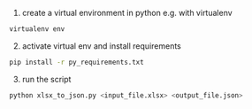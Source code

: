 1. create a virtual environment in python e.g. with virtualenv

```bash
virtualenv env
```

2. activate virtual env and install requirements

```bash
pip install -r py_requirements.txt
```

3. run the script

```bash
python xlsx_to_json.py <input_file.xlsx> <output_file.json>
```

